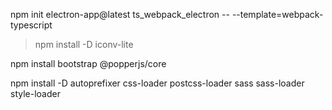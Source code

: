 npm init electron-app@latest ts_webpack_electron -- --template=webpack-typescript

> npm install -D iconv-lite

npm install bootstrap @popperjs/core

 npm install -D autoprefixer css-loader postcss-loader sass sass-loader style-loader
